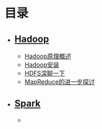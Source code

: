 # 目录

- ## [Hadoop](https://github.com/luzhouxiaobai/Big-Data-Review/tree/master/Hadoop)

  - [Hadoop原理概述](https://github.com/luzhouxiaobai/Big-Data-Review/blob/master/Hadoop/Hadoop原理简述.md)
  - [Hadoop安装](https://github.com/luzhouxiaobai/Big-Data-Review/blob/master/Hadoop/Hadoop安装.md)
  - [HDFS深聊一下](https://github.com/luzhouxiaobai/Big-Data-Review/blob/master/Hadoop/HDFS深聊一下.md)
  - [MapReduce的进一步探讨](https://github.com/luzhouxiaobai/Big-Data-Review/blob/master/Hadoop/MapReduce的进一步探讨.md)

- ## [Spark](https://github.com/luzhouxiaobai/Big-Data-Review/tree/master/spark)
  - 
